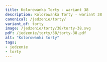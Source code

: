 ```yaml
---
title: Kolorowanka Torty - wariant 38
description: Kolorowanka Torty - wariant 38
canonical: /jedzenie/torty/
variant_of: torty
image: /jedzenie/torty/38/torty-38.svg
pdf: /jedzenie/torty/38/torty-38.pdf
alt: "Kolorowanki torty"
tags:
- jedzenie
- torty
---
```

